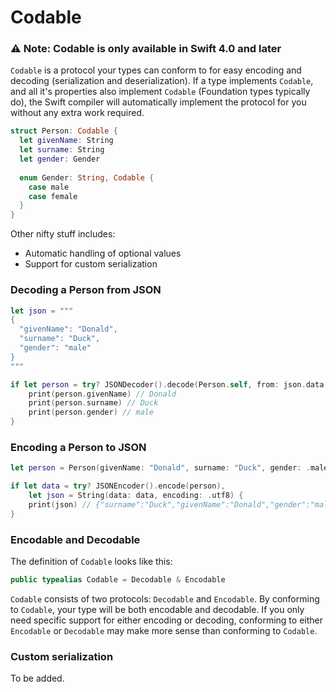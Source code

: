 # Codable

### :warning: Note: Codable is only available in Swift 4.0 and later

`Codable` is a protocol your types can conform to for easy encoding and decoding (serialization and deserialization). If a type implements `Codable`, and all it's properties also implement `Codable` (Foundation types typically do), the Swift compiler will automatically implement the protocol for you without any extra work required.

```swift
struct Person: Codable {
  let givenName: String
  let surname: String
  let gender: Gender
    
  enum Gender: String, Codable {
    case male
    case female
  }
}
```

Other nifty stuff includes:

* Automatic handling of optional values
* Support for custom serialization

### Decoding a Person from JSON

```swift
let json = """
{
  "givenName": "Donald",
  "surname": "Duck",
  "gender": "male"
}
"""

if let person = try? JSONDecoder().decode(Person.self, from: json.data(using: .utf8)!) {
    print(person.givenName) // Donald
    print(person.surname) // Duck
    print(person.gender) // male
}
```

### Encoding a Person to JSON

```swift
let person = Person(givenName: "Donald", surname: "Duck", gender: .male)

if let data = try? JSONEncoder().encode(person),
    let json = String(data: data, encoding: .utf8) {
    print(json) // {"surname":"Duck","givenName":"Donald","gender":"male"}
}
```

### Encodable and Decodable

The definition of `Codable` looks like this:

```swift
public typealias Codable = Decodable & Encodable
```

`Codable` consists of two protocols: `Decodable` and `Encodable`. By conforming to `Codable`, your type will be both encodable and decodable. If you only need specific support for either encoding or decoding, conforming to either `Encodable` or `Decodable` may make more sense than conforming to `Codable`.


### Custom serialization

To be added.

